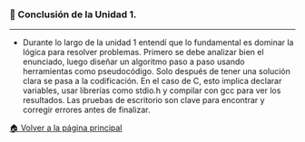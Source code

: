 ### 📝 Conclusión de la Unidad 1.

---

- Durante lo largo de la unidad 1 entendí que lo fundamental es dominar la lógica para resolver problemas.
Primero se debe analizar bien el enunciado, luego diseñar un algoritmo paso a paso usando herramientas como pseudocódigo. 
Solo después de tener una solución clara se pasa a la codificación. En el caso de C, esto implica declarar variables, usar librerías como stdio.h
y compilar con gcc para ver los resultados. Las pruebas de escritorio son clave para encontrar y corregir errores antes de finalizar.

[🏠 Volver a la página principal](https://github.com/eduardo2006soto-dot/Teoria-de-la-programacion/blob/main/inderx.md)
